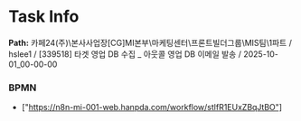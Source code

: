 # Task Info

**Path:** 카페24(주)\본사사업장\[CG]MI본부\마케팅센터\프론트빌더그룹\MIS팀\1파트 / hslee1 / [339518] 타겟 영업 DB 수집 _ 아웃콜 영업 DB 이메일 발송 / 2025-10-01_00-00-00

### BPMN
- ["https://n8n-mi-001-web.hanpda.com/workflow/stlfR1EUxZBqJtBO"]

